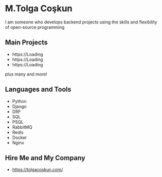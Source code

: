 
# M.Tolga Coşkun

I am someone who develops backend projects using the skills and flexibility of open-source programming


## Main Projects

- https://Loading
- https://Loading
- https://Loading

plus many and more!

## Languages and Tools

- Python
- Django
- DRF
- SQL
- PSQL
- RabbitMQ
- Redis
- Docker
- Nginx

## Hire Me and My Company

- https://tolgacoskun.com/


